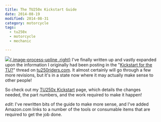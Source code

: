 ```yaml
---
title: The TU250x Kickstart Guide
date: 2014-08-19
modified: 2014-08-31
category: motorcycle
tags:
  - tu250x
  - motorcycle
  - mechanic

---
```


[![][DSC00135]{.image-process-upline .right}][DSC00135]
I've finally written up and vastly expanded upon the information I
originally had been posting in the "[Kickstart for the TU?][thread]"
thread on [tu250riders.com][forum]. It almost certainly will go
through a few more revisions, but it's in a state now where it may
actually make sense to other people!

[DSC00135]: {static}/photos/DSC00135.JPG

So check out my [TU250x Kickstart] page, which details the changes
needed, the part numbers, and the work required to make it happen!

[TU250x Kickstart]: {filename}/projects/motorcycle/tu250x-kickstart.md

*edit*: I've rewritten bits of the guide to make more sense, and I've
added Amazon.com links to a number of the tools or consumable items
that are required to get the job done.

[thread]: http://tu250riders.com/viewtopic.php?f=8&t=1809&start=21

[forum]: http://tu250riders.com/
